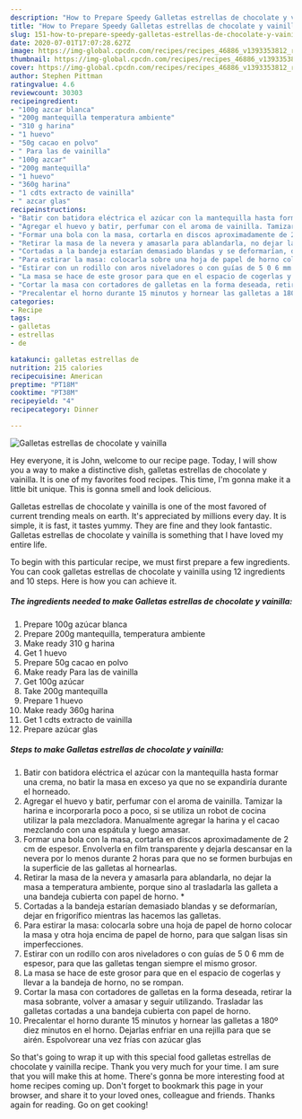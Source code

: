```yaml
---
description: "How to Prepare Speedy Galletas estrellas de chocolate y vainilla"
title: "How to Prepare Speedy Galletas estrellas de chocolate y vainilla"
slug: 151-how-to-prepare-speedy-galletas-estrellas-de-chocolate-y-vainilla
date: 2020-07-01T17:07:28.627Z
image: https://img-global.cpcdn.com/recipes/recipes_46886_v1393353812_receta_foto_00046886/751x532cq70/galletas-estrellas-de-chocolate-y-vainilla-foto-principal.jpg
thumbnail: https://img-global.cpcdn.com/recipes/recipes_46886_v1393353812_receta_foto_00046886/751x532cq70/galletas-estrellas-de-chocolate-y-vainilla-foto-principal.jpg
cover: https://img-global.cpcdn.com/recipes/recipes_46886_v1393353812_receta_foto_00046886/751x532cq70/galletas-estrellas-de-chocolate-y-vainilla-foto-principal.jpg
author: Stephen Pittman
ratingvalue: 4.6
reviewcount: 30303
recipeingredient:
- "100g azcar blanca"
- "200g mantequilla temperatura ambiente"
- "310 g harina"
- "1 huevo"
- "50g cacao en polvo"
- " Para las de vainilla"
- "100g azcar"
- "200g mantequilla"
- "1 huevo"
- "360g harina"
- "1 cdts extracto de vainilla"
- " azcar glas"
recipeinstructions:
- "Batir con batidora eléctrica el azúcar con la mantequilla hasta formar una crema, no batir la masa en exceso ya que no se expandiría durante el horneado."
- "Agregar el huevo y batir, perfumar con el aroma de vainilla. Tamizar la harina e incorporarla poco a poco, si se utiliza un robot de cocina utilizar la pala mezcladora. Manualmente agregar la harina y el cacao mezclando con una espátula y luego amasar."
- "Formar una bola con la masa, cortarla en discos aproximadamente de 2 cm de espesor. Envolverla en film transparente y dejarla descansar en la nevera por lo menos durante 2 horas para que no se formen burbujas en la superficie de las galletas al hornearlas."
- "Retirar la masa de la nevera y amasarla para ablandarla, no dejar la masa a temperatura ambiente, porque sino al trasladarla las galleta a una bandeja cubierta con papel de horno. *"
- "Cortadas a la bandeja estarían demasiado blandas y se deformarían, dejar en frigorífico mientras las hacemos las galletas."
- "Para estirar la masa: colocarla sobre una hoja de papel de horno colocar la masa y otra hoja encima de papel de horno, para que salgan lisas sin imperfecciones."
- "Estirar con un rodillo con aros niveladores o con guías de 5 0 6 mm de espesor, para que las galletas tengan siempre el mismo grosor."
- "La masa se hace de este grosor para que en el espacio de cogerlas y llevar a la bandeja de horno, no se rompan."
- "Cortar la masa con cortadores de galletas en la forma deseada, retirar la masa sobrante, volver a amasar y seguir utilizando. Trasladar las galletas cortadas a una bandeja cubierta con papel de horno."
- "Precalentar el horno durante 15 minutos y hornear las galletas a 180º diez minutos en el horno. Dejarlas enfriar en una rejilla para que se airén. Espolvorear una vez frías con azúcar glas"
categories:
- Recipe
tags:
- galletas
- estrellas
- de

katakunci: galletas estrellas de 
nutrition: 215 calories
recipecuisine: American
preptime: "PT18M"
cooktime: "PT38M"
recipeyield: "4"
recipecategory: Dinner

---
```



![Galletas estrellas de chocolate y vainilla](https://img-global.cpcdn.com/recipes/recipes_46886_v1393353812_receta_foto_00046886/751x532cq70/galletas-estrellas-de-chocolate-y-vainilla-foto-principal.jpg)

Hey everyone, it is John, welcome to our recipe page. Today, I will show you a way to make a distinctive dish, galletas estrellas de chocolate y vainilla. It is one of my favorites food recipes. This time, I'm gonna make it a little bit unique. This is gonna smell and look delicious.

Galletas estrellas de chocolate y vainilla is one of the most favored of current trending meals on earth. It's appreciated by millions every day. It is simple, it is fast, it tastes yummy. They are fine and they look fantastic. Galletas estrellas de chocolate y vainilla is something that I have loved my entire life.




To begin with this particular recipe, we must first prepare a few ingredients. You can cook galletas estrellas de chocolate y vainilla using 12 ingredients and 10 steps. Here is how you can achieve it.

<!--inarticleads1-->

##### The ingredients needed to make Galletas estrellas de chocolate y vainilla:

1. Prepare 100g azúcar blanca
1. Prepare 200g mantequilla, temperatura ambiente
1. Make ready 310 g harina
1. Get 1 huevo
1. Prepare 50g cacao en polvo
1. Make ready  Para las de vainilla
1. Get 100g azúcar
1. Take 200g mantequilla
1. Prepare 1 huevo
1. Make ready 360g harina
1. Get 1 cdts extracto de vainilla
1. Prepare  azúcar glas




<!--inarticleads2-->

##### Steps to make Galletas estrellas de chocolate y vainilla:

1. Batir con batidora eléctrica el azúcar con la mantequilla hasta formar una crema, no batir la masa en exceso ya que no se expandiría durante el horneado.
1. Agregar el huevo y batir, perfumar con el aroma de vainilla. Tamizar la harina e incorporarla poco a poco, si se utiliza un robot de cocina utilizar la pala mezcladora. Manualmente agregar la harina y el cacao mezclando con una espátula y luego amasar.
1. Formar una bola con la masa, cortarla en discos aproximadamente de 2 cm de espesor. Envolverla en film transparente y dejarla descansar en la nevera por lo menos durante 2 horas para que no se formen burbujas en la superficie de las galletas al hornearlas.
1. Retirar la masa de la nevera y amasarla para ablandarla, no dejar la masa a temperatura ambiente, porque sino al trasladarla las galleta a una bandeja cubierta con papel de horno. *
1. Cortadas a la bandeja estarían demasiado blandas y se deformarían, dejar en frigorífico mientras las hacemos las galletas.
1. Para estirar la masa: colocarla sobre una hoja de papel de horno colocar la masa y otra hoja encima de papel de horno, para que salgan lisas sin imperfecciones.
1. Estirar con un rodillo con aros niveladores o con guías de 5 0 6 mm de espesor, para que las galletas tengan siempre el mismo grosor.
1. La masa se hace de este grosor para que en el espacio de cogerlas y llevar a la bandeja de horno, no se rompan.
1. Cortar la masa con cortadores de galletas en la forma deseada, retirar la masa sobrante, volver a amasar y seguir utilizando. Trasladar las galletas cortadas a una bandeja cubierta con papel de horno.
1. Precalentar el horno durante 15 minutos y hornear las galletas a 180º diez minutos en el horno. Dejarlas enfriar en una rejilla para que se airén. Espolvorear una vez frías con azúcar glas




So that's going to wrap it up with this special food galletas estrellas de chocolate y vainilla recipe. Thank you very much for your time. I am sure that you will make this at home. There's gonna be more interesting food at home recipes coming up. Don't forget to bookmark this page in your browser, and share it to your loved ones, colleague and friends. Thanks again for reading. Go on get cooking!
